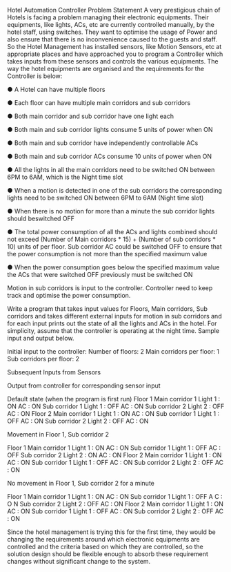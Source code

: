 Hotel Automation Controller Problem Statement A very prestigious chain of Hotels is facing a problem managing their electronic equipments. Their equipments, like lights, ACs, etc are currently controlled manually, by the hotel staff, using switches. They want to optimise the usage of Power and also ensure that there is no inconvenience caused to the guests and staff. So the Hotel Management has installed sensors, like Motion Sensors, etc at appropriate places and have approached you to program a Controller which takes inputs from these sensors and controls the various equipments. The way the hotel equipments are organised and the requirements for the Controller is below:

● A Hotel can have multiple floors

● Each floor can have multiple main corridors and sub corridors

● Both main corridor and sub corridor have one light each

● Both main and sub corridor lights consume 5 units of power when ON

● Both main and sub corridor have independently controllable ACs

● Both main and sub corridor ACs consume 10 units of power when ON

● All the lights in all the main corridors need to be switched ON between 6PM to 6AM, which is the Night time slot

● When a motion is detected in one of the sub corridors the corresponding lights need to be switched ON between 6PM to 6AM (Night time slot)

● When there is no motion for more than a minute the sub corridor lights should beswitched OFF

● The total power consumption of all the ACs and lights combined should not exceed (Number of Main corridors * 15) + (Number of sub corridors * 10) units of per floor. Sub corridor AC could be switched OFF to ensure that the power consumption is not more than the specified maximum value

● When the power consumption goes below the specified maximum value the ACs that were switched OFF previously must be switched ON

Motion in sub corridors is input to the controller. Controller need to keep track and optimise the power consumption.

Write a program that takes input values for Floors, Main corridors, Sub corridors and takes different external inputs for motion in sub corridors and for each input prints out the state of all the lights and ACs in the hotel. For simplicity, assume that the controller is operating at the night time. Sample input and output below.

Initial input to the controller: Number of floors: 2 Main corridors per floor: 1 Sub corridors per floor: 2

Subsequent Inputs from Sensors

Output from controller for corresponding sensor input

Default state (when the program is first run) Floor 1 Main corridor 1 Light 1 : ON AC : ON Sub corridor 1 Light 1 : OFF AC : ON Sub corridor 2 Light 2 : OFF AC : ON Floor 2 Main corridor 1 Light 1 : ON AC : ON Sub corridor 1 Light 1 : OFF AC : ON Sub corridor 2 Light 2 : OFF AC : ON

Movement in Floor 1, Sub corridor 2

Floor 1 Main corridor 1 Light 1 : ON AC : ON Sub corridor 1 Light 1 : OFF AC : OFF Sub corridor 2 Light 2 : ON AC : ON Floor 2 Main corridor 1 Light 1 : ON AC : ON Sub corridor 1 Light 1 : OFF AC : ON Sub corridor 2 Light 2 : OFF AC : ON

No movement in Floor 1, Sub corridor 2 for a minute

Floor 1 Main corridor 1 Light 1 : ON AC : ON Sub corridor 1 Light 1 : OFF A C : O N Sub corridor 2 Light 2 : OFF AC : ON Floor 2 Main corridor 1 Light 1 : ON AC : ON Sub corridor 1 Light 1 : OFF AC : ON Sub corridor 2 Light 2 : OFF AC : ON

Since the hotel management is trying this for the first time, they would be changing the requirements around which electronic equipments are controlled and the criteria based on which they are controlled, so the solution design should be flexible enough to absorb these requirement changes without significant change to the system.
